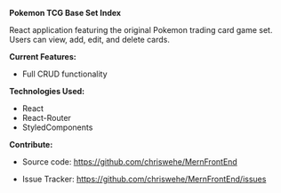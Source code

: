 **Pokemon TCG Base Set Index** 

React application featuring the original Pokemon trading card game set. Users can view, add, edit, and delete cards.

**Current Features:**

* Full CRUD functionality

**Technologies Used:**

* React
* React-Router
* StyledComponents
  
**Contribute:**

* Source code: https://github.com/chriswehe/MernFrontEnd
  
* Issue Tracker: https://github.com/chriswehe/MernFrontEnd/issues
 
